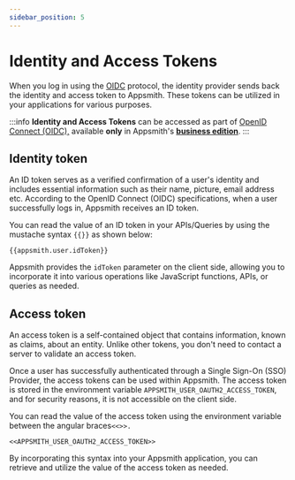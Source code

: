 ```yaml
---
sidebar_position: 5
---
```

# Identity and Access Tokens

When you log in using the [OIDC](/getting-started/setup/instance-configuration/authentication/openid-connect-oidc) protocol, the identity provider sends back the identity and access token to Appsmith. These tokens can be utilized in your applications for various purposes.

:::info
**Identity and Access Tokens** can be accessed as part of [OpenID Connect (OIDC),](/getting-started/setup/instance-configuration/authentication/openid-connect-oidc) available **only** in Appsmith's [**business edition**](https://www.appsmith.com/pricing).
:::

## Identity token

An ID token serves as a verified confirmation of a user's identity and includes essential information such as their name, picture, email address etc. According to the OpenID Connect (OIDC) specifications, when a user successfully logs in, Appsmith receives an ID token.

You can read the value of an ID token in your APIs/Queries by using the mustache syntax `{{}}` as shown below:

```
{{appsmith.user.idToken}}
```
Appsmith provides the `idToken` parameter on the client side, allowing you to incorporate it into various operations like JavaScript functions, APIs, or queries as needed.

## Access token

An access token is a self-contained object that contains information, known as claims, about an entity. Unlike other tokens, you don't need to contact a server to validate an access token.

Once a user has successfully authenticated through a Single Sign-On (SSO) Provider, the access tokens can be used within Appsmith. The access token is stored in the environment variable `APPSMITH_USER_OAUTH2_ACCESS_TOKEN`, and for security reasons, it is not accessible on the client side.

You can read the value of the access token using the environment variable between the angular braces`<<>>.`

```
<<APPSMITH_USER_OAUTH2_ACCESS_TOKEN>>
```

By incorporating this syntax into your Appsmith application, you can retrieve and utilize the value of the access token as needed.

